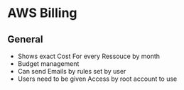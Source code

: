# AWS Billing

## General
- Shows exact Cost For every Ressouce by month
- Budget management
- Can send Emails by rules set by user
- Users need to be given Access by root account to use 
